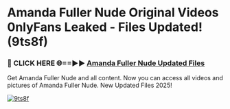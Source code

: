 # Amanda Fuller Nude Original Videos 0nlyFans Leaked - Files Updated! (9ts8f)

<h3>🔴 CLICK HERE 🌐==►► <a href="https://tinyurl.com/5h6xmrr3" rel="nofollow">Amanda Fuller Nude Updated Files</a></h3>

Get Amanda Fuller Nude and all content. Now you can access all videos and pictures of Amanda Fuller Nude. New Updated Files 2025!

[![9ts8f](https://i.imgur.com/KVD873Z.gif)](https://tinyurl.com/5h6xmrr3)
